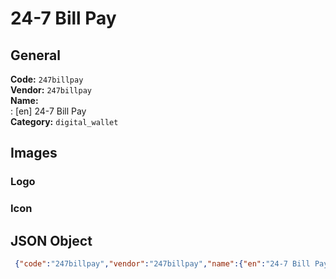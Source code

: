 # 24-7 Bill Pay 
## General 
**Code:** `247billpay`  
**Vendor:** `247billpay`  
**Name:**  
:	[en] 24-7 Bill Pay  
**Category:** `digital_wallet`  
## Images 
### Logo 
### Icon 
## JSON Object 
```json
 {"code":"247billpay","vendor":"247billpay","name":{"en":"24-7 Bill Pay"},"description":null,"countries":null,"category":"digital_wallet"}```  
